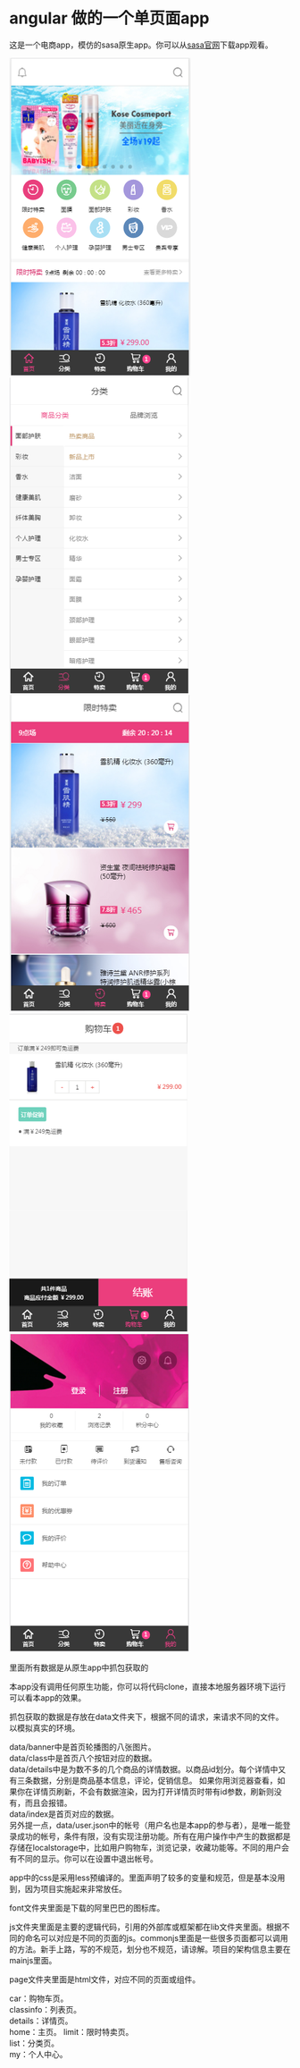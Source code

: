 # angular 做的一个单页面app 
这是一个电商app，模仿的sasa原生app。你可以从[sasa官网](http://www.sasa.com/)下载app观看。


![alt](img/home.png)
![alt](img/list.png)
![alt](img/limit.png)
![alt](img/car.png)
![alt](img/i.png)

里面所有数据是从原生app中抓包获取的

本app没有调用任何原生功能，你可以将代码clone，直接本地服务器环境下运行可以看本app的效果。

抓包获取的数据是存放在data文件夹下，根据不同的请求，来请求不同的文件。以模拟真实的环境。

data/banner中是首页轮播图的八张图片。  
data/class中是首页八个按钮对应的数据。  
data/details中是为数不多的几个商品的详情数据。以商品id划分。每个详情中又有三条数据，分别是商品基本信息，评论，促销信息。  如果你用浏览器查看，如果你在详情页刷新，不会有数据渲染，因为打开详情页时带有id参数，刷新则没有，而且会报错。  
data/index是首页对应的数据。  
另外提一点，data/user.json中的帐号（用户名也是本app的参与者），是唯一能登录成功的帐号，条件有限，没有实现注册功能。所有在用户操作中产生的数据都是存储在localstorage中，比如用户购物车，浏览记录，收藏功能等。不同的用户会有不同的显示。你可以在设置中退出帐号。  

app中的css是采用less预编译的。里面声明了较多的变量和规范，但是基本没用到，因为项目实施起来非常放任。  

font文件夹里面是下载的阿里巴巴的图标库。  

js文件夹里面是主要的逻辑代码，引用的外部库或框架都在lib文件夹里面。根据不同的命名可以对应是不同的页面的js。commonjs里面是一些很多页面都可以调用的方法。新手上路，写的不规范，划分也不规范，请谅解。项目的架构信息主要在mainjs里面。  

page文件夹里面是html文件，对应不同的页面或组件。

car：购物车页。  
classinfo：列表页。  
details：详情页。  
home：主页。
limit：限时特卖页。  
list：分类页。  
my：个人中心。



